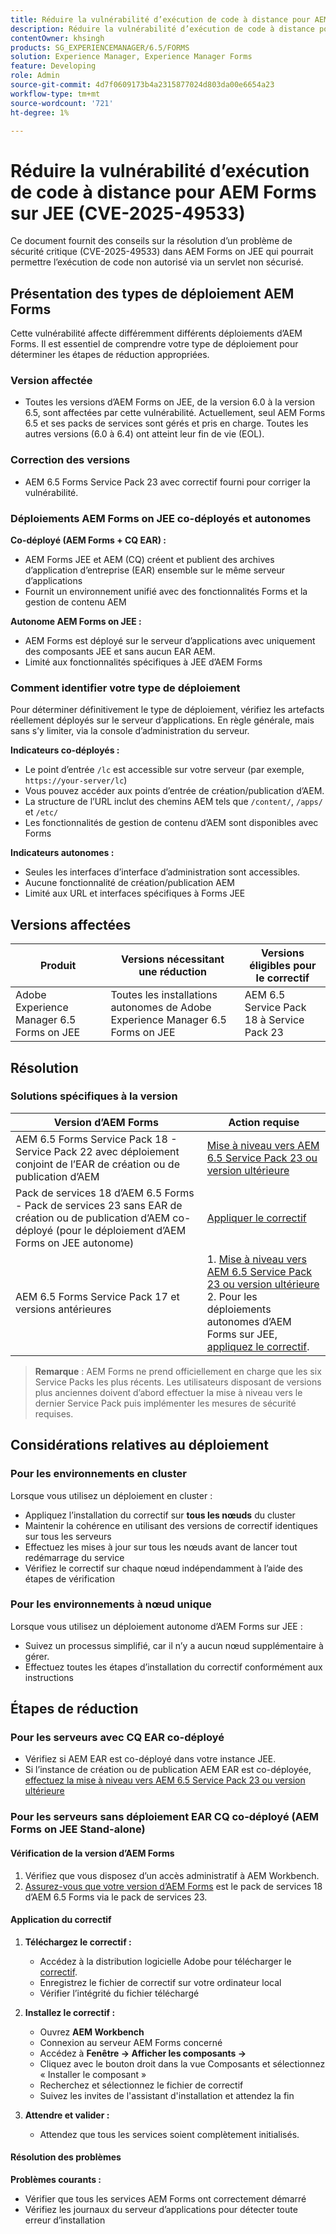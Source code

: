 ```yaml
---
title: Réduire la vulnérabilité d’exécution de code à distance pour AEM Forms sur JEE (CVE-2025-49533)
description: Réduire la vulnérabilité d’exécution de code à distance pour AEM Forms sur JEE (CVE-2025-49533)
contentOwner: khsingh
products: SG_EXPERIENCEMANAGER/6.5/FORMS
solution: Experience Manager, Experience Manager Forms
feature: Developing
role: Admin
source-git-commit: 4d7f0609173b4a2315877024d803da00e6654a23
workflow-type: tm+mt
source-wordcount: '721'
ht-degree: 1%

---
```



# Réduire la vulnérabilité d’exécution de code à distance pour AEM Forms sur JEE (CVE-2025-49533)

Ce document fournit des conseils sur la résolution d’un problème de sécurité critique (CVE-2025-49533) dans AEM Forms on JEE qui pourrait permettre l’exécution de code non autorisé via un servlet non sécurisé.

## Présentation des types de déploiement AEM Forms

Cette vulnérabilité affecte différemment différents déploiements d’AEM Forms. Il est essentiel de comprendre votre type de déploiement pour déterminer les étapes de réduction appropriées.

### Version affectée

* Toutes les versions d’AEM Forms on JEE, de la version 6.0 à la version 6.5, sont affectées par cette vulnérabilité. Actuellement, seul AEM Forms 6.5 et ses packs de services sont gérés et pris en charge. Toutes les autres versions (6.0 à 6.4) ont atteint leur fin de vie (EOL).

### Correction des versions

* AEM 6.5 Forms Service Pack 23 avec correctif fourni pour corriger la vulnérabilité.

### Déploiements AEM Forms on JEE co-déployés et autonomes

**Co-déployé (AEM Forms + CQ EAR) :**

* AEM Forms JEE et AEM (CQ) créent et publient des archives d’application d’entreprise (EAR) ensemble sur le même serveur d’applications
* Fournit un environnement unifié avec des fonctionnalités Forms et la gestion de contenu AEM

**Autonome AEM Forms on JEE :**

* AEM Forms est déployé sur le serveur d’applications avec uniquement des composants JEE et sans aucun EAR AEM.
* Limité aux fonctionnalités spécifiques à JEE d’AEM Forms

### Comment identifier votre type de déploiement

Pour déterminer définitivement le type de déploiement, vérifiez les artefacts réellement déployés sur le serveur d’applications. En règle générale, mais sans s’y limiter, via la console d’administration du serveur.

**Indicateurs co-déployés :**

* Le point d’entrée `/lc` est accessible sur votre serveur (par exemple, `https://your-server/lc`)
* Vous pouvez accéder aux points d’entrée de création/publication d’AEM.
* La structure de l’URL inclut des chemins AEM tels que `/content/`, `/apps/` et `/etc/`
* Les fonctionnalités de gestion de contenu d’AEM sont disponibles avec Forms

**Indicateurs autonomes :**

* Seules les interfaces d’interface d’administration sont accessibles.
* Aucune fonctionnalité de création/publication AEM
* Limité aux URL et interfaces spécifiques à Forms JEE


## Versions affectées

| Produit | Versions nécessitant une réduction | Versions éligibles pour le correctif |
|---------|-----------------------------|-----------------------------|
| Adobe Experience Manager 6.5 Forms on JEE | Toutes les installations autonomes de Adobe Experience Manager 6.5 Forms on JEE | AEM 6.5 Service Pack 18 à Service Pack 23 |

## Résolution

### Solutions spécifiques à la version

| Version d’AEM Forms | Action requise |
|---|---|
| AEM 6.5 Forms Service Pack 18 - Service Pack 22 avec déploiement conjoint de l’EAR de création ou de publication d’AEM | [Mise à niveau vers AEM 6.5 Service Pack 23 ou version ultérieure](/help/release-notes/release-notes.md) |
| Pack de services 18 d’AEM 6.5 Forms - Pack de services 23 sans EAR de création ou de publication d’AEM co-déployé (pour le déploiement d’AEM Forms on JEE autonome) | [Appliquer le correctif](#apply-the-hotfix) |
| AEM 6.5 Forms Service Pack 17 et versions antérieures | &#x200B;1. [Mise à niveau vers AEM 6.5 Service Pack 23 ou version ultérieure](/help/release-notes/release-notes.md) <br> 2. Pour les déploiements autonomes d’AEM Forms sur JEE, [appliquez le correctif](#apply-the-hotfix). |

> **Remarque** : AEM Forms ne prend officiellement en charge que les six Service Packs les plus récents. Les utilisateurs disposant de versions plus anciennes doivent d’abord effectuer la mise à niveau vers le dernier Service Pack puis implémenter les mesures de sécurité requises.

## Considérations relatives au déploiement

### Pour les environnements en cluster

Lorsque vous utilisez un déploiement en cluster :

* Appliquez l’installation du correctif sur **tous les nœuds** du cluster
* Maintenir la cohérence en utilisant des versions de correctif identiques sur tous les serveurs
* Effectuez les mises à jour sur tous les nœuds avant de lancer tout redémarrage du service
* Vérifiez le correctif sur chaque nœud indépendamment à l’aide des étapes de vérification

### Pour les environnements à nœud unique

Lorsque vous utilisez un déploiement autonome d’AEM Forms sur JEE :

* Suivez un processus simplifié, car il n’y a aucun nœud supplémentaire à gérer.
* Effectuez toutes les étapes d’installation du correctif conformément aux instructions

<!-- ## Vulnerability Verification

Before implementing the fix, verify if your system is vulnerable by executing the following tests:

### Test Commands

#### 1. Test with Exploitable Payload
```bash
curl -o /dev/null -s -w "Total time: %{time_total}\n" https://${FORMS_HOST}/FormServer/GetDocumentServlet?serDoc=H4sIAAAAAAAAAK1WTWxbRRCetR3bsZI2P80fhf4HkpS%2Bl5C2aXFEyA9tXV5IUEw4%2BGCtnxfnlffX3X3E6YEDElKvCC4ckRAcKIdISFQckLhy5gRCQkLigAQcygGp4md2nxOnIWqSNpH8dndmd76Zb2dmc%2Bc3aBEc%2Bm7Qt6gRScc1FrkTcEeuvRqxiH3w%2FegX96feWU9CogAp4dxiFuTswAsppzLgEnotddJUJ83ZTXm%2BHgJAAg2fDXjNoCG1V5iB57zAF0aFUV8dEMYMzpqnfv7o9q%2Fi1MfXEpB4AOUmvA3EgmzIg5BxuSahK0Z1qV8zlyR3%2FBoiItrUDmh24LrMlk4837ApjAZuxWVND%2B7%2F%2BeHgXX99IgFQDyV0BJEMI7kY4zpMrKYwrCQCPY%2BWDBH5xhbAOkV%2FDMeXjPvUNerClbYhOa0bReaFLpVMFHBsfX3hG%2F%2FOZ%2BNJSBegvez4VebLVyKvwngBDpXxgC9cJgsor5cgV66sSWYHVSYkJEulmRKky7ZLBS67SltomFWyvAUtZZ96TFGWsqCzvD2CB2%2BsKY9vDP7Fv4hroJf%2FHuip1X6IuVC3ifJEaebOvb6%2F0tniTw1x%2BtK3%2F3z1Naqfg%2FEMjBEYXxOBYNyhrhnSNTegVRFjXaXVGpPizJKMKsVGkIvxjgykCLyIlJpIqYmUmjGlpqbU3KDU1JSaPPKl4zFzuiKQLFtuGMtAmsARHZwTmEvaB%2BeWumACHbFLy4wLTITXCnMEyHUC7bOYFZL6cpm6EWv5%2FMT799778Y8XCKQnHd%2BROEkODS8TSM3iBeQgCR1t0AbtBA5bjs%2FiSyvGCF1WYCMARRhcN4QpueIIAhesRyAlT6BVJ8MbAfcI8CFrrwTNLcznSzvu9tzmXtEgiPEmV6pKrlG%2F6jKeV3HnXqrbLNS1k4EBApf36sJGLJvnCWSrgR15mOsEzu0rFDy6EvuEVM48fmAEPtkfl7siVqVnzhXnp%2BuOKKBId8AD4T%2FrNMypHHoULwhkGtwRmD4A5nJLQcRtdsVR2d3WyF5D1RwuC77PuO5DDNPlGQLHd0l7At07JD6GPWm7jfrraHa44gpnqleMEHyyXMZCrK%2Bh68PLbfAsnMvBWTCwoJcktd%2Bcp2GjAJ9serC4it6NTYxdnLh8cfzC%2BbFRbFbHrIfp83ASsAPgrwV%2FT0AGsji2ql4IOUjhHHsBfg%2BhxMSR4Ngy8iUcXtdbOvGb1kITuvDbFm%2BAbuyVgPMe6MVdfThXpvq1mSn1vijtdhPntYkTsbJhArRXR7UeQ4Wn8IQye%2Bx%2FZgt6tYPZS9rsSKzc0exxBE3o2Uk4hfBZGN4MWq2Vrv1TSBKrs%2Fv2u3fBXNebR3UgROlPa8wzMIhjTtP0NAxBa6TeqA7c%2B93mC3I0AwkCp3drlleCQL8YW3JjoXID3%2FjHfwFu%2FuL8Puld7T%2FoF2Bw1xcAg9pffQ3spb6SaPahWUz2nsWT27L4iNb36G%2BvTrjYXD%2BCtOJ%2FTymsKB6uEqirm26v%2FwfLba%2FhawoAAA%3D%3D
```

#### 2. Test with Non-Exploitable Payload
```bash
curl -o /dev/null -s -w "Total time: %{time_total}\n" https://${FORMS_HOST}/FormServer/GetDocumentServlet?serDoc=1234
```

**Note**: Replace `${FORMS_HOST}` with your actual Forms server hostname and port.

### Vulnerability Confirmation
* **Vulnerable System**: Response time ≥ 5 seconds for exploitable payload
* **Secure System**: Response time ~600ms for both payloads
* **Indicator**: Significant difference in response times confirms the vulnerability -->

## Étapes de réduction

### Pour les serveurs avec CQ EAR co-déployé

* Vérifiez si AEM EAR est co-déployé dans votre instance JEE.
* Si l’instance de création ou de publication AEM EAR est co-déployée, [effectuez la mise à niveau vers AEM 6.5 Service Pack 23 ou version ultérieure](/help/release-notes/release-notes.md)

### Pour les serveurs sans déploiement EAR CQ co-déployé (AEM Forms on JEE Stand-alone)

#### Vérification de la version d’AEM Forms

1. Vérifiez que vous disposez d’un accès administratif à AEM Workbench.
1. [Assurez-vous que votre version d’AEM Forms](https://experienceleaguecommunities.adobe.com/t5/adobe-experience-manager/how-find-the-aem-forms-version-using-the-aem-admin-or-system/m-p/603733) est le pack de services 18 d’AEM 6.5 Forms via le pack de services 23.

#### Application du correctif

1. **Téléchargez le correctif :**
   * Accédez à la distribution logicielle Adobe pour télécharger le [correctif](https://nam04.safelinks.protection.outlook.com/?url=https%3A%2F%2Fexperience.adobe.com%2F%23%2Fdownloads%2Fcontent%2Fsoftware-distribution%2Fen%2Faem.html%3Fpackage%3D%2Fcontent%2Fsoftware-distribution%2Fen%2Fdetails.html%2Fcontent%2Fdam%2Faem%2Fpublic%2Fadobe%2Fpackages%2Fcq650%2Fhotfix%2FAEM%25206.5%2520Unauthenticated%2520RCE%2520in%2520LiveCycle&data=05%7C02%7Ckhsingh%40adobe.com%7Cf29c8505258840beed0408ddbe2956ff%7Cfa7b1b5a7b34438794aed2c178decee1%7C0%7C0%7C638875806949179671%7CUnknown%7CTWFpbGZsb3d8eyJFbXB0eU1hcGkiOnRydWUsIlYiOiIwLjAuMDAwMCIsIlAiOiJXaW4zMiIsIkFOIjoiTWFpbCIsIldUIjoyfQ%3D%3D%7C0%7C%7C%7C&sdata=0GELRBKwhkAFB6fmXNIsbsruBXquhhWX1BMGySEZutY%3D&reserved=0).
   * Enregistrez le fichier de correctif sur votre ordinateur local
   * Vérifier l’intégrité du fichier téléchargé

2. **Installez le correctif :**
   * Ouvrez **AEM Workbench**
   * Connexion au serveur AEM Forms concerné
   * Accédez à **Fenêtre → Afficher les composants →**
   * Cliquez avec le bouton droit dans la vue Composants et sélectionnez « Installer le composant »
   * Recherchez et sélectionnez le fichier de correctif
   * Suivez les invites de l&#39;assistant d&#39;installation et attendez la fin

3. **Attendre et valider :**
   * Attendez que tous les services soient complètement initialisés.

#### Résolution des problèmes

**Problèmes courants :**

* Vérifier que tous les services AEM Forms ont correctement démarré
* Vérifiez les journaux du serveur d’applications pour détecter toute erreur d’installation

